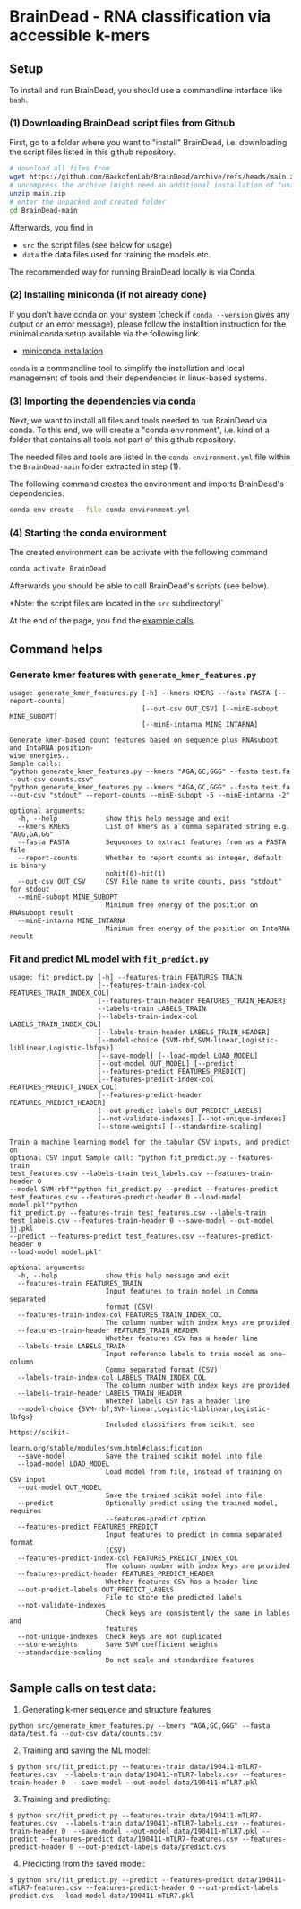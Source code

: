 # BrainDead - RNA classification via accessible k-mers

## Setup

To install and run BrainDead, you should use a commandline interface like `bash`.

### (1) Downloading BrainDead script files from Github

First, go to a folder where you want to "install" BrainDead, i.e. downloading the script files listed in this github repository. 

```sh
# download all files from 
wget https://github.com/BackofenLab/BrainDead/archive/refs/heads/main.zip
# uncompress the archive (might need an additional installation of "unzip")
unzip main.zip
# enter the unpacked and created folder
cd BrainDead-main
```

Afterwards, you find in

- `src` the script files (see below for usage)
- `data` the data files used for training the models etc.

The recommended way for running BrainDead locally is via Conda.

### (2) Installing miniconda (if not already done)

If you don't have conda on your system (check if `conda --version` gives any output or an error message), please follow the installtion instruction for the minimal conda setup available via the following link.

- [miniconda installation](https://docs.conda.io/en/latest/miniconda.html)

`conda` is a commandline tool to simplify the installation and local management of tools and their dependencies in linux-based systems.

### (3) Importing the dependencies via conda

Next, we want to install all files and tools needed to run BrainDead via conda.
To this end, we will create a "conda environment", i.e. kind of a folder that contains all tools not part of this github repository.

The needed files and tools are listed in the `conda-environment.yml` file within the `BrainDead-main` folder extracted in step (1).

The following command creates the environment and imports BrainDead's dependencies.

```sh
conda env create --file conda-environment.yml
```

### (4) Starting the conda environment

The created environment can be activate with the following command 

```sh
conda activate BrainDead
```

Afterwards you should be able to call BrainDead's scripts (see below).

*Note: the script files are located in the `src` subdirectory!`

At the end of the page, you find the [example calls](#sample-calls-on-test-data).


## Command helps

### Generate kmer features with `generate_kmer_features.py`

```
usage: generate_kmer_features.py [-h] --kmers KMERS --fasta FASTA [--report-counts]
                                 [--out-csv OUT_CSV] [--minE-subopt MINE_SUBOPT]
                                 [--minE-intarna MINE_INTARNA]

Generate kmer-based count features based on sequence plus RNAsubopt and IntaRNA position-
wise energies.. 
Sample calls: 
"python generate_kmer_features.py --kmers "AGA,GC,GGG" --fasta test.fa --out-csv counts.csv" 
"python generate_kmer_features.py --kmers "AGA,GC,GGG" --fasta test.fa --out-csv "stdout" --report-counts --minE-subopt -5 --minE-intarna -2"

optional arguments:
  -h, --help            show this help message and exit
  --kmers KMERS         List of kmers as a comma separated string e.g. "AGG,GA,GG"
  --fasta FASTA         Sequences to extract features from as a FASTA file
  --report-counts       Whether to report counts as integer, default is binary
                        nohit(0)-hit(1)
  --out-csv OUT_CSV     CSV File name to write counts, pass "stdout" for stdout
  --minE-subopt MINE_SUBOPT
                        Minimum free energy of the position on RNAsubopt result
  --minE-intarna MINE_INTARNA
                        Minimum free energy of the position on IntaRNA result
```

### Fit and predict ML model with `fit_predict.py`

```
usage: fit_predict.py [-h] --features-train FEATURES_TRAIN
                      [--features-train-index-col FEATURES_TRAIN_INDEX_COL]
                      [--features-train-header FEATURES_TRAIN_HEADER]
                      --labels-train LABELS_TRAIN
                      [--labels-train-index-col LABELS_TRAIN_INDEX_COL]
                      [--labels-train-header LABELS_TRAIN_HEADER]
                      [--model-choice {SVM-rbf,SVM-linear,Logistic-liblinear,Logistic-lbfgs}]
                      [--save-model] [--load-model LOAD_MODEL]
                      [--out-model OUT_MODEL] [--predict]
                      [--features-predict FEATURES_PREDICT]
                      [--features-predict-index-col FEATURES_PREDICT_INDEX_COL]
                      [--features-predict-header FEATURES_PREDICT_HEADER]
                      [--out-predict-labels OUT_PREDICT_LABELS]
                      [--not-validate-indexes] [--not-unique-indexes]
                      [--store-weights] [--standardize-scaling]

Train a machine learning model for the tabular CSV inputs, and predict on
optional CSV input Sample call: "python fit_predict.py --features-train
test_features.csv --labels-train test_labels.csv --features-train-header 0
--model SVM-rbf""python fit_predict.py --predict --features-predict
test_features.csv --features-predict-header 0 --load-model model.pkl""python
fit_predict.py --features-train test_features.csv --labels-train
test_labels.csv --features-train-header 0 --save-model --out-model jj.pkl
--predict --features-predict test_features.csv --features-predict-header 0
--load-model model.pkl"

optional arguments:
  -h, --help            show this help message and exit
  --features-train FEATURES_TRAIN
                        Input features to train model in Comma separated
                        format (CSV)
  --features-train-index-col FEATURES_TRAIN_INDEX_COL
                        The column number with index keys are provided
  --features-train-header FEATURES_TRAIN_HEADER
                        Whether features CSV has a header line
  --labels-train LABELS_TRAIN
                        Input reference labels to train model as one-column
                        Comma separated format (CSV)
  --labels-train-index-col LABELS_TRAIN_INDEX_COL
                        The column number with index keys are provided
  --labels-train-header LABELS_TRAIN_HEADER
                        Whether labels CSV has a header line
  --model-choice {SVM-rbf,SVM-linear,Logistic-liblinear,Logistic-lbfgs}
                        Included classifiers from scikit, see https://scikit-
                        learn.org/stable/modules/svm.html#classification
  --save-model          Save the trained scikit model into file
  --load-model LOAD_MODEL
                        Load model from file, instead of training on CSV input
  --out-model OUT_MODEL
                        Save the trained scikit model into file
  --predict             Optionally predict using the trained model, requires
                        --features-predict option
  --features-predict FEATURES_PREDICT
                        Input features to predict in comma separated format
                        (CSV)
  --features-predict-index-col FEATURES_PREDICT_INDEX_COL
                        The column number with index keys are provided
  --features-predict-header FEATURES_PREDICT_HEADER
                        Whether features CSV has a header line
  --out-predict-labels OUT_PREDICT_LABELS
                        File to store the predicted labels
  --not-validate-indexes
                        Check keys are consistently the same in lables and
                        features
  --not-unique-indexes  Check keys are not duplicated
  --store-weights       Save SVM coefficient weights
  --standardize-scaling
                        Do not scale and standardize features

```

## Sample calls on test data:

1. Generating k-mer sequence and structure features
```
python src/generate_kmer_features.py --kmers "AGA,GC,GGG" --fasta data/test.fa --out-csv data/counts.csv
```
2. Training and saving the ML model:
```
$ python src/fit_predict.py --features-train data/190411-mTLR7-features.csv  --labels-train data/190411-mTLR7-labels.csv --features-train-header 0  --save-model --out-model data/190411-mTLR7.pkl
```
3. Training and predicting:
```
$ python src/fit_predict.py --features-train data/190411-mTLR7-features.csv  --labels-train data/190411-mTLR7-labels.csv --features-train-header 0  --save-model --out-model data/190411-mTLR7.pkl --predict --features-predict data/190411-mTLR7-features.csv --features-predict-header 0 --out-predict-labels data/predict.cvs
```
4. Predicting from the saved model:
```
$ python src/fit_predict.py --predict --features-predict data/190411-mTLR7-features.csv --features-predict-header 0 --out-predict-labels predict.cvs --load-model data/190411-mTLR7.pkl 
```


